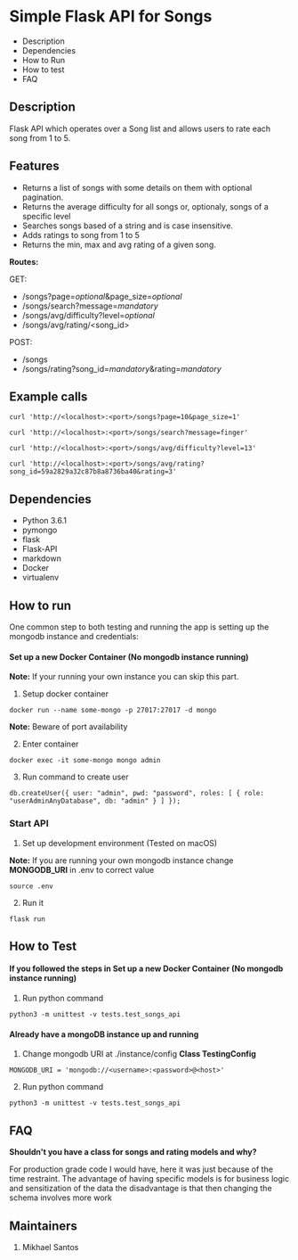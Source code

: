 # Simple Flask API for Songs

* Description
* Dependencies
* How to Run
* How to test
* FAQ

## Description

Flask API which operates over a Song list and allows users to rate each song from 1 to 5.

## Features

* Returns a list of songs with some details on them with optional pagination.
* Returns the average difficulty for all songs or, optionaly, songs of a specific level
* Searches songs based of a string and is case insensitive.
* Adds ratings to song from 1 to 5
* Returns the min, max and avg rating of a given song.

**Routes:**

GET:

* /songs?page=*optional*&page_size=*optional*
* /songs/search?message=*mandatory*
* /songs/avg/difficulty?level=*optional*
* /songs/avg/rating/<song_id>

POST:

* /songs
* /songs/rating?song_id=*mandatory*&rating=*mandatory*

## Example calls

```
curl 'http://<localhost>:<port>/songs?page=10&page_size=1'
```

```
curl 'http://<localhost>:<port>/songs/search?message=finger'
```

```
curl 'http://<localhost>:<port>/songs/avg/difficulty?level=13'
```

```
curl 'http://<localhost>:<port>/songs/avg/rating?song_id=59a2829a32c87b8a8736ba40&rating=3'
```


## Dependencies

* Python 3.6.1
* pymongo
* flask
* Flask-API
* markdown
* Docker
* virtualenv

## How to run

One common step to both testing and running the app is setting up the mongodb instance and credentials:

#### Set up a new Docker Container (No mongodb instance running)

**Note:** If your running your own instance you can skip this part.

1. Setup docker container

```
docker run --name some-mongo -p 27017:27017 -d mongo
```

**Note:** Beware of port availability

2. Enter container

```
docker exec -it some-mongo mongo admin
```

3. Run command to create user

```
db.createUser({ user: "admin", pwd: "password", roles: [ { role: "userAdminAnyDatabase", db: "admin" } ] });
```

### Start API

1. Set up development environment (Tested on macOS)

**Note:** If you are running your own mongodb instance change **MONGODB_URI** in .env to correct value

```
source .env
```


2. Run it

```
flask run
```

## How to Test

#### If you followed the steps in **Set up a new Docker Container (No mongodb instance running)**

1. Run python command

```
python3 -m unittest -v tests.test_songs_api
```

#### Already have a mongoDB instance up and running

1. Change mongodb URI at ./instance/config **Class TestingConfig**

```
MONGODB_URI = 'mongodb://<username>:<password>@<host>'
```

2. Run python command

```
python3 -m unittest -v tests.test_songs_api
```

## FAQ

**Shouldn't you have a class for songs and rating models and why?**

For production grade code I would have, here it was just because of the time restraint.
The advantage of having specific models is for business logic and sensitization of the data the disadvantage is that then changing the schema involves more work


## Maintainers
1. Mikhael Santos

